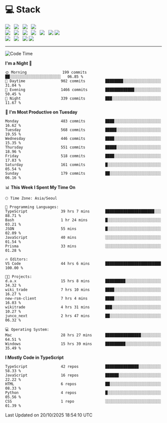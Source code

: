 <h1>💻 Stack</h1>
<div>
 <!-- badge : https://shields.io/ -->
 <!-- icon : https://simpleicons.org/?q=Get -->
 <img src="https://img.shields.io/badge/HTML5-e74c3c?style=flat-square&logo=HTML5&logoColor=white"/> &nbsp 
 <img src="https://img.shields.io/badge/CSS3-0A84FF?style=flat-square&logo=CSS3&logoColor=white"/> &nbsp 
 <img src="https://img.shields.io/badge/JavaScript-FFCD11?style=flat-square&logo=JavaScript&logoColor=white"/> &nbsp 
 <img src="https://img.shields.io/badge/TypeScript-3075C0?style=flat-square&logo=TypeScript&logoColor=white"/>
 <br/>
 <img src="https://img.shields.io/badge/Next-000000?style=flat-square&logo=nextdotjs&logoColor=white"/> &nbsp 
 <img src="https://img.shields.io/badge/React-00BCF6?style=flat-square&logo=React&logoColor=white"/> &nbsp 
 <img src="https://img.shields.io/badge/Redux-764ABC?style=flat-square&logo=Redux&logoColor=white"/> &nbsp
 <img src="https://img.shields.io/badge/Recoil-3578E5?style=flat-square&logo=recoil&logoColor=white"/> &nbsp
 <img src="https://img.shields.io/badge/React-Query-FF4154?style=flat-square&logo=reactquery&logoColor=white"/> &nbsp 
 <img src="https://img.shields.io/badge/styled%2Dcomponents-DB7093?style=flat-square&logo=styled%2Dcomponents&logoColor=white"/>
 <img src="https://img.shields.io/badge/CSS Modules-000000?style=flat-square&logo=CSS Modules&logoColor=white"/> &nbsp 
 <br/>
 <img src="https://img.shields.io/badge/Node-339933?style=flat-square&logo=Node.js&logoColor=white"/> &nbsp 
 <img src="https://img.shields.io/badge/Express-000000?style=flat-square&logo=Express&logoColor=white"/> &nbsp 
 <img src="https://img.shields.io/badge/MongoDB-47A248?style=flat-square&logo=MongoDB&logoColor=white"/>
 <img src="https://img.shields.io/badge/MariaDB-003545?style=flat-square&logo=mariadb&logoColor=white"/>
</div>

<hr>

<!--START_SECTION:waka-->
![Code Time](http://img.shields.io/badge/Code%20Time-2%2C986%20hrs%2019%20mins-blue)

**I'm a Night 🦉** 

```text
🌞 Morning                199 commits         ██░░░░░░░░░░░░░░░░░░░░░░░   06.85 % 
🌆 Daytime                902 commits         ████████░░░░░░░░░░░░░░░░░   31.04 % 
🌃 Evening                1466 commits        █████████████░░░░░░░░░░░░   50.45 % 
🌙 Night                  339 commits         ███░░░░░░░░░░░░░░░░░░░░░░   11.67 % 
```
📅 **I'm Most Productive on Tuesday** 

```text
Monday                   483 commits         ████░░░░░░░░░░░░░░░░░░░░░   16.62 % 
Tuesday                  568 commits         █████░░░░░░░░░░░░░░░░░░░░   19.55 % 
Wednesday                446 commits         ████░░░░░░░░░░░░░░░░░░░░░   15.35 % 
Thursday                 551 commits         █████░░░░░░░░░░░░░░░░░░░░   18.96 % 
Friday                   518 commits         ████░░░░░░░░░░░░░░░░░░░░░   17.83 % 
Saturday                 161 commits         █░░░░░░░░░░░░░░░░░░░░░░░░   05.54 % 
Sunday                   179 commits         ██░░░░░░░░░░░░░░░░░░░░░░░   06.16 % 
```


📊 **This Week I Spent My Time On** 

```text
🕑︎ Time Zone: Asia/Seoul

💬 Programming Languages: 
TypeScript               39 hrs 7 mins       ██████████████████████░░░   88.71 % 
Bash                     1 hr 24 mins        █░░░░░░░░░░░░░░░░░░░░░░░░   03.21 % 
JSON                     55 mins             █░░░░░░░░░░░░░░░░░░░░░░░░   02.09 % 
JavaScript               40 mins             ░░░░░░░░░░░░░░░░░░░░░░░░░   01.54 % 
Prisma                   33 mins             ░░░░░░░░░░░░░░░░░░░░░░░░░   01.28 % 

🔥 Editors: 
VS Code                  44 hrs 6 mins       █████████████████████████   100.00 % 

🐱‍💻 Projects: 
d.a.x                    15 hrs 8 mins       █████████░░░░░░░░░░░░░░░░   34.32 % 
wiki_trade               7 hrs 10 mins       ████░░░░░░░░░░░░░░░░░░░░░   16.27 % 
new-rsm-client           7 hrs 4 mins        ████░░░░░░░░░░░░░░░░░░░░░   16.03 % 
wikitrade                4 hrs 31 mins       ███░░░░░░░░░░░░░░░░░░░░░░   10.27 % 
junco_next               2 hrs 47 mins       ██░░░░░░░░░░░░░░░░░░░░░░░   06.32 % 

💻 Operating System: 
Mac                      28 hrs 27 mins      ████████████████░░░░░░░░░   64.51 % 
Windows                  15 hrs 39 mins      █████████░░░░░░░░░░░░░░░░   35.49 % 
```

**I Mostly Code in TypeScript** 

```text
TypeScript               42 repos            ███████████████░░░░░░░░░░   58.33 % 
JavaScript               16 repos            ██████░░░░░░░░░░░░░░░░░░░   22.22 % 
HTML                     6 repos             ██░░░░░░░░░░░░░░░░░░░░░░░   08.33 % 
Python                   4 repos             █░░░░░░░░░░░░░░░░░░░░░░░░   05.56 % 
CSS                      1 repo              ░░░░░░░░░░░░░░░░░░░░░░░░░   01.39 % 
```




 Last Updated on 20/10/2025 18:54:10 UTC
<!--END_SECTION:waka-->
